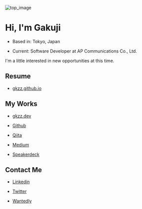 ![top_image](https://user-images.githubusercontent.com/38461277/89654067-0c237100-d903-11ea-96fa-ba06b8694a5d.jpg)

# Hi, I'm Gakuji

- Based in: Tokyo, Japan

- Current: Software Developer at AP Communications Co., Ltd.

I'm a little interested in new opportunities at this time.

## Resume

- [gkzz.github.io](https://gkzz.github.io/)

## My Works

- [gkzz.dev](https://gkzz.dev/)

- [Github](https://github.com/gkzz)

- [Qiita](https://qiita.com/gkzz)

- [Medium](https://medium.com/@gkzz)

- [Speakerdeck](https://speakerdeck.com/gkzz)

## Contact Me

- [Linkedin](https://www.linkedin.com/in/gakujitamaki)

- [Twitter](https://twitter.com/gkzvoice)

- [Wantedly](https://www.wantedly.com/users/35022785)
